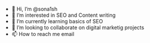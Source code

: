 - 👋 Hi, I’m @sona1sh
- 👀 I’m interested in SEO and Content writing
- 🌱 I’m currently learning basics of SEO
- 💞️ I’m looking to collaborate on digital marketig projects
- 📫 How to reach me email

<!---
sona1sh/sona1sh is a ✨ special ✨ repository because its `README.md` (this file) appears on your GitHub profile.
You can click the Preview link to take a look at your changes.
--->
